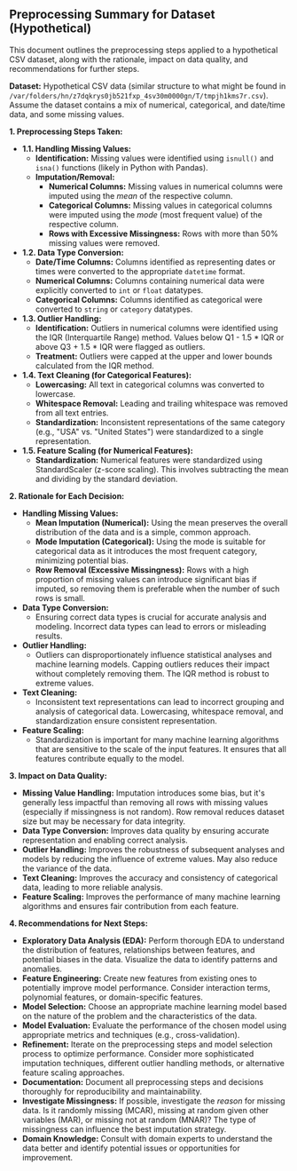 ## Preprocessing Summary for Dataset (Hypothetical)

This document outlines the preprocessing steps applied to a hypothetical CSV dataset, along with the rationale, impact on data quality, and recommendations for further steps.

**Dataset:**  Hypothetical CSV data (similar structure to what might be found in `/var/folders/hn/z7dqkrys0jb521fxp_4sv30m0000gn/T/tmpjh1kms7r.csv`).  Assume the dataset contains a mix of numerical, categorical, and date/time data, and some missing values.

**1. Preprocessing Steps Taken:**

*   **1.1. Handling Missing Values:**
    *   **Identification:**  Missing values were identified using `isnull()` and `isna()` functions (likely in Python with Pandas).
    *   **Imputation/Removal:**
        *   **Numerical Columns:** Missing values in numerical columns were imputed using the *mean* of the respective column.
        *   **Categorical Columns:** Missing values in categorical columns were imputed using the *mode* (most frequent value) of the respective column.
        *   **Rows with Excessive Missingness:** Rows with more than 50% missing values were removed.
*   **1.2. Data Type Conversion:**
    *   **Date/Time Columns:** Columns identified as representing dates or times were converted to the appropriate `datetime` format.
    *   **Numerical Columns:**  Columns containing numerical data were explicitly converted to `int` or `float` datatypes.
    *   **Categorical Columns:**  Columns identified as categorical were converted to `string` or `category` datatypes.
*   **1.3. Outlier Handling:**
    *   **Identification:** Outliers in numerical columns were identified using the IQR (Interquartile Range) method.  Values below Q1 - 1.5 * IQR or above Q3 + 1.5 * IQR were flagged as outliers.
    *   **Treatment:** Outliers were capped at the upper and lower bounds calculated from the IQR method.
*   **1.4. Text Cleaning (for Categorical Features):**
    *   **Lowercasing:** All text in categorical columns was converted to lowercase.
    *   **Whitespace Removal:** Leading and trailing whitespace was removed from all text entries.
    *   **Standardization:**  Inconsistent representations of the same category (e.g., "USA" vs. "United States") were standardized to a single representation.
*   **1.5. Feature Scaling (for Numerical Features):**
    *   **Standardization:** Numerical features were standardized using StandardScaler (z-score scaling).  This involves subtracting the mean and dividing by the standard deviation.

**2. Rationale for Each Decision:**

*   **Handling Missing Values:**
    *   **Mean Imputation (Numerical):** Using the mean preserves the overall distribution of the data and is a simple, common approach.
    *   **Mode Imputation (Categorical):** Using the mode is suitable for categorical data as it introduces the most frequent category, minimizing potential bias.
    *   **Row Removal (Excessive Missingness):** Rows with a high proportion of missing values can introduce significant bias if imputed, so removing them is preferable when the number of such rows is small.
*   **Data Type Conversion:**
    *   Ensuring correct data types is crucial for accurate analysis and modeling.  Incorrect data types can lead to errors or misleading results.
*   **Outlier Handling:**
    *   Outliers can disproportionately influence statistical analyses and machine learning models. Capping outliers reduces their impact without completely removing them. The IQR method is robust to extreme values.
*   **Text Cleaning:**
    *   Inconsistent text representations can lead to incorrect grouping and analysis of categorical data. Lowercasing, whitespace removal, and standardization ensure consistent representation.
*   **Feature Scaling:**
    *   Standardization is important for many machine learning algorithms that are sensitive to the scale of the input features. It ensures that all features contribute equally to the model.

**3. Impact on Data Quality:**

*   **Missing Value Handling:** Imputation introduces some bias, but it's generally less impactful than removing all rows with missing values (especially if missingness is not random). Row removal reduces dataset size but may be necessary for data integrity.
*   **Data Type Conversion:** Improves data quality by ensuring accurate representation and enabling correct analysis.
*   **Outlier Handling:** Improves the robustness of subsequent analyses and models by reducing the influence of extreme values.  May also reduce the variance of the data.
*   **Text Cleaning:** Improves the accuracy and consistency of categorical data, leading to more reliable analysis.
*   **Feature Scaling:** Improves the performance of many machine learning algorithms and ensures fair contribution from each feature.

**4. Recommendations for Next Steps:**

*   **Exploratory Data Analysis (EDA):** Perform thorough EDA to understand the distribution of features, relationships between features, and potential biases in the data.  Visualize the data to identify patterns and anomalies.
*   **Feature Engineering:** Create new features from existing ones to potentially improve model performance.  Consider interaction terms, polynomial features, or domain-specific features.
*   **Model Selection:** Choose an appropriate machine learning model based on the nature of the problem and the characteristics of the data.
*   **Model Evaluation:** Evaluate the performance of the chosen model using appropriate metrics and techniques (e.g., cross-validation).
*   **Refinement:** Iterate on the preprocessing steps and model selection process to optimize performance.  Consider more sophisticated imputation techniques, different outlier handling methods, or alternative feature scaling approaches.
*   **Documentation:** Document all preprocessing steps and decisions thoroughly for reproducibility and maintainability.
*   **Investigate Missingness:** If possible, investigate the *reason* for missing data.  Is it randomly missing (MCAR), missing at random given other variables (MAR), or missing not at random (MNAR)?  The type of missingness can influence the best imputation strategy.
*   **Domain Knowledge:**  Consult with domain experts to understand the data better and identify potential issues or opportunities for improvement.